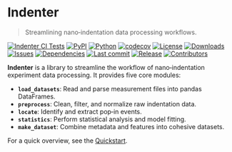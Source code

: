 # Indenter

> Streamlining nano‑indentation data processing workflows.

[![Indenter CI Tests](https://github.com/SerpRateAI/indenter/actions/workflows/python-app.yml/badge.svg)](https://github.com/SerpRateAI/indenter/actions/workflows/python-app.yml)
[![PyPI](https://img.shields.io/pypi/v/indenter.svg)](https://pypi.org/project/indenter/)
[![Python](https://img.shields.io/pypi/pyversions/indenter.svg)](https://pypi.org/project/indenter/)
[![codecov](https://codecov.io/gh/SerpRateAI/indenter/branch/main/graph/badge.svg)](https://codecov.io/gh/SerpRateAI/indenter)
[![License](https://img.shields.io/github/license/SerpRateAI/indenter.svg)](../LICENSE)
[![Downloads](https://img.shields.io/pypi/dm/indenter.svg)](https://pypi.org/project/indenter/)
[![Issues](https://img.shields.io/github/issues/SerpRateAI/indenter.svg)](https://github.com/SerpRateAI/indenter/issues)
[![Dependencies](https://img.shields.io/librariesio/github/SerpRateAI/indenter)](https://github.com/SerpRateAI/indenter/network/dependencies)
[![Last commit](https://img.shields.io/github/last-commit/SerpRateAI/indenter.svg)](https://github.com/SerpRateAI/indenter/commits/main)
[![Release](https://img.shields.io/github/release-date/SerpRateAI/indenter.svg)](https://github.com/SerpRateAI/indenter/releases)
[![Contributors](https://img.shields.io/github/contributors/SerpRateAI/indenter.svg)](https://github.com/SerpRateAI/indenter/graphs/contributors)

**Indenter** is a library to streamline the workflow of nano‑indentation experiment data processing. It provides five core modules:

- **`load_datasets`**: Read and parse measurement files into pandas DataFrames.
- **`preprocess`**: Clean, filter, and normalize raw indentation data.
- **`locate`**: Identify and extract pop‑in events.
- **`statistics`**: Perform statistical analysis and model fitting.
- **`make_dataset`**: Combine metadata and features into cohesive datasets.

For a quick overview, see the [Quickstart](quickstart.md).